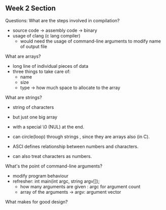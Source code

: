 ## Week 2 Section

Questions:
What are the steps involved in compilation?

- source code -> assembly code -> binary
- usage of clang (c lang compiler)
  - would need the usage of command-line arguments to modify name of output file

What are arrays?

- long line of individual pieces of data
- three things to take care of:
  - name
  - size
  - type -> how much space to allocate to the array

What are strings?

- string of characters
- but just one big array
- with a special \0 (NUL) at the end.
- can circle(loop) through strings , since they are arrays also (in C).
- ASCI defines relationship between numbers and characters.

- can also treat characters as numbers.

What's the point of command-line arguments?

- modify program behaviour
- refresher: int main(int argc, string argv[]);
  - how many arguments are given : argc for argument count
  - array of the arguments -> argv: argument vector

What makes for good design?
